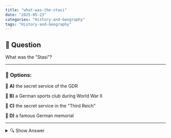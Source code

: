 ```yaml
---
title: "what-was-the-stasi"
date: "2025-05-23"
categories: "History-and-Geography"
tags: "History-and-Geography"
---
```


## 📌 **Question**

What was the "Stasi"?



---

### 📝 **Options:**

🔘 **A)** the secret service of the GDR

🔘 **B)** a German sports club during World War II

🔘 **C)** the secret service in the "Third Reich"

🔘 **D)** a famous German memorial

---

<details>
  <summary>🔍 Show Answer</summary>

  <p>
💡  <b>Correct Answer:</b>  a
  </p>
  <p>
    📖<b>Explanation:</b>
    
  </p>
</details>
